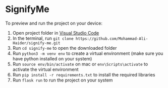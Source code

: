 
  # SignifyMe

  To preview and run the project on your device:
  1) Open project folder in <a href="https://code.visualstudio.com/download">Visual Studio Code</a>
  2) In the terminal, run `git clone https://github.com/Mohammad-Ali-Haider/signify-me.git`
  3) Run `cd signify-me` to open the downloaded folder
  4) Run `python3 -m venv env` to create a virtual environment (make sure you have python installed on your system)
  5) Run `source env/bin/activate` on mac or `env\Scripts\activate` to activate the virtual environment
  6) Run `pip install -r requirements.txt` to install the required libraries
  7) Run `flask run` to run the project on your system
  
